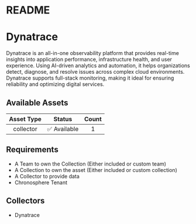 
README
======

# Dynatrace


Dynatrace is an all-in-one observability platform that provides real-time insights into application performance, infrastructure health, and user experience. Using AI-driven analytics and automation, it helps organizations detect, diagnose, and resolve issues across complex cloud environments. Dynatrace supports full-stack monitoring, making it ideal for ensuring reliability and optimizing digital services.
## Available Assets

|Asset Type|Status|Count|
| :---: | :---: | :---: |
|collector|✅ Available|1|

## Requirements

- A Team to own the Collection (Either included or custom team)
- A Collection to own the asset (Either included or custom collection)
- A Collector to provide data
- Chronosphere Tenant

## Collectors

- Dynatrace
